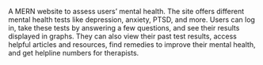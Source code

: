 A MERN website to assess users’ mental health. The site offers different mental health tests like depression, anxiety, PTSD, and more. Users can log in, take these tests by answering a few questions, and see their results displayed in graphs. They can also view their past test results, access helpful articles and resources, find remedies to improve their mental health, and get helpline numbers for therapists.